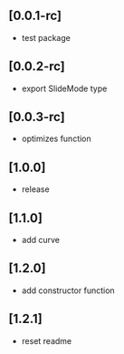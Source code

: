 ## [0.0.1-rc]

* test package


## [0.0.2-rc]

* export SlideMode type

## [0.0.3-rc]

* optimizes function


## [1.0.0]

* release

## [1.1.0]

* add curve

## [1.2.0]

* add constructor function

## [1.2.1]

* reset readme